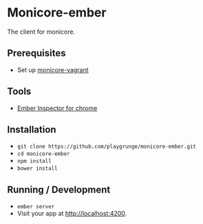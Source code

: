 # Monicore-ember

The client for monicore.

## Prerequisites

* Set up [monicore-vagrant](https://github.com/playgrunge/monicore-vagrant)

## Tools

* [Ember Inspector for chrome](https://chrome.google.com/webstore/detail/ember-inspector/bmdblncegkenkacieihfhpjfppoconhi)

## Installation

* `git clone https://github.com/playgrunge/monicore-ember.git`
* `cd monicore-ember`
* `npm install`
* `bower install`

## Running / Development

* `ember server`
* Visit your app at [http://localhost:4200](http://localhost:4200).